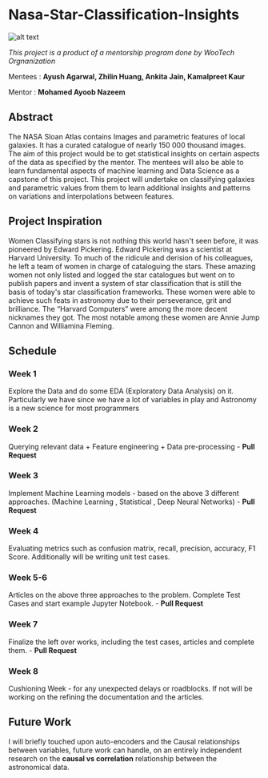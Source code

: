 # Nasa-Star-Classification-Insights

![alt text](https://m.media-amazon.com/images/M/MV5BZTM1NzA0ZmYtMTVhYi00Njg2LWJhMjQtMWU0YmY0YmQ2MDFjXkEyXkFqcGdeQXVyMDY3OTcyOQ@@._V1_SX1777_CR0,0,1777,999_AL_.jpg)

*This project is a product of a mentorship program done by WooTech Orgnanization*


Mentees : **Ayush Agarwal, Zhilin Huang, Ankita Jain, Kamalpreet Kaur**

Mentor : **Mohamed Ayoob Nazeem**


## Abstract 

The NASA Sloan Atlas contains Images and parametric features of local galaxies. It has a curated catalogue of nearly 150 000 thousand images. The aim of this project would be to get statistical insights on certain aspects of the data as specified by the mentor. The mentees will also be able to learn fundamental aspects of machine learning and Data Science as a capstone of this project. This project will undertake on classifying galaxies and parametric values from them to learn additional insights and patterns on variations and interpolations between features.   

## Project Inspiration 

Women Classifying stars is not nothing this world hasn't seen before, it was pioneered by Edward Pickering. Edward Pickering was a scientist at Harvard University. To much of the ridicule and derision of his colleagues, he left a team of women in charge of cataloguing the stars. These amazing women not only listed and logged the star catalogues but went on to publish papers and invent a system of star classification that is still the basis of today's star classification frameworks.  These women were able to achieve such feats in astronomy due to their perseverance, grit and brilliance. The “Harvard Computers” were among the more decent nicknames they got. The most notable among these women are Annie Jump Cannon and Williamina Fleming.


## Schedule

### Week 1 
Explore the Data and do some EDA (Exploratory Data Analysis) on it. Particularly  we have since we have a lot of variables in play and Astronomy is a new science for most programmers 
### Week 2
Querying relevant data + Feature engineering  + Data pre-processing - **Pull Request**
### Week 3
Implement Machine Learning models - based on the above 3 different approaches. (Machine Learning , Statistical , Deep Neural Networks) - 
**Pull Request**

### Week 4 
Evaluating metrics such as confusion matrix, recall, precision, accuracy, F1 Score. Additionally will be writing unit test cases.

### Week 5-6
Articles on the above three approaches to the problem. Complete Test Cases and start example Jupyter Notebook. - **Pull Request**


### Week 7 
Finalize the left over works, including the test cases, articles and complete them. - **Pull Request**

### Week 8
Cushioning Week - for any unexpected delays or roadblocks. If not will be working on the refining the documentation and the articles. 


## Future Work 

I will briefly touched upon auto-encoders and the Causal relationships between variables, future work can handle, on an entirely independent research on the **causal vs correlation**  relationship between the astronomical data.
